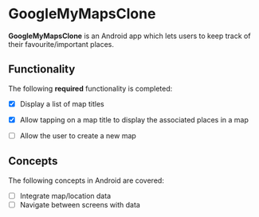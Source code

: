 # GoogleMyMapsClone

**GoogleMyMapsClone** is an Android app which lets users to keep track of their favourite/important places.


## Functionality

The following **required** functionality is completed:

* [x] Display a list of map titles
* [x] Allow tapping on a map title to display the associated places in a map
* [ ] Allow the user to create a new map


## Concepts

The following concepts in Android are covered:

* [ ] Integrate map/location data
* [ ] Navigate between screens with data

